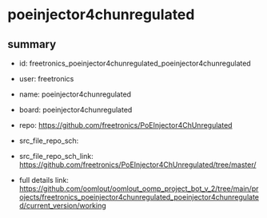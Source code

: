 # poeinjector4chunregulated
 
## summary 
* id: freetronics_poeinjector4chunregulated_poeinjector4chunregulated
* user: freetronics
* name: poeinjector4chunregulated
* board: poeinjector4chunregulated
* repo: https://github.com/freetronics/PoEInjector4ChUnregulated



* src_file_repo_sch: 
* src_file_repo_sch_link: https://github.com/freetronics/PoEInjector4ChUnregulated/tree/master/
* full details link: https://github.com/oomlout/oomlout_oomp_project_bot_v_2/tree/main/projects/freetronics_poeinjector4chunregulated_poeinjector4chunregulated/current_version/working  






